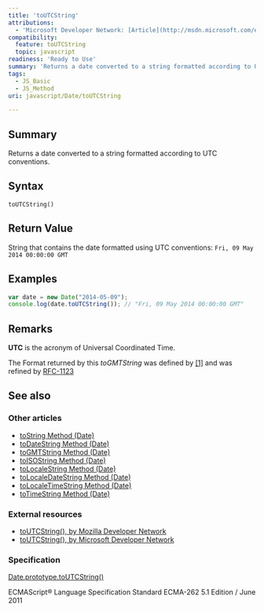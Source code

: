 ```yaml
---
title: 'toUTCString'
attributions:
  - 'Microsoft Developer Network: [Article](http://msdn.microsoft.com/en-us/library/ie/7ew14035(v=vs.94).aspx)'
compatibility:
  feature: toUTCString
  topic: javascript
readiness: 'Ready to Use'
summary: 'Returns a date converted to a string formatted according to UTC conventions.'
tags:
  - JS_Basic
  - JS_Method
uri: javascript/Date/toUTCString

---
```

## Summary

Returns a date converted to a string formatted according to UTC conventions.

## Syntax

    toUTCString()

## Return Value

String that contains the date formatted using UTC conventions: `Fri, 09 May 2014 00:00:00 GMT`

## Examples

``` js
var date = new Date("2014-05-09");
console.log(date.toUTCString()); // "Fri, 09 May 2014 00:00:00 GMT"
```

## Remarks

**UTC** is the acronym of Universal Coordinated Time.

The Format returned by this *toGMTString* was defined by [[1]](http://tools.ietf.org/html/rfc822#section-5) and was refined by [RFC-1123](http://tools.ietf.org/html/rfc1123#section-5.2.14)

## See also

### Other articles

-   [toString Method (Date)](/javascript/Date/toString)
-   [toDateString Method (Date)](/javascript/Date/toDateString)
-   [toGMTString Method (Date)](/javascript/Date/toGMTString)
-   [toISOString Method (Date)](/javascript/Date/toISOString)
-   [toLocaleString Method (Date)](/javascript/Date/toLocaleString)
-   [toLocaleDateString Method (Date)](/javascript/Date/toLocaleDateString)
-   [toLocaleTimeString Method (Date)](/javascript/Date/toLocaleTimeString)
-   [toTimeString Method (Date)](/javascript/Date/toTimeString)

### External resources

-   [toUTCString(), by Mozilla Developer Network](https://developer.mozilla.org/en-US/docs/Web/JavaScript/Reference/Global_Objects/Date/toUTCString)
-   [toUTCString(), by Microsoft Developer Network](http://msdn.microsoft.com/en-us/library/ie/7ew14035%28v=vs.94%29.aspx)

### Specification

[Date.prototype.toUTCString()](http://www.ecma-international.org/ecma-262/5.1/#sec-15.9.5.42)

ECMAScript® Language Specification Standard ECMA-262 5.1 Edition / June 2011

